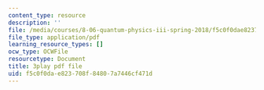 ```yaml
---
content_type: resource
description: ''
file: /media/courses/8-06-quantum-physics-iii-spring-2018/f5c0f0dae823708f84807a7446cf471d_p3NpyfNp78.pdf
file_type: application/pdf
learning_resource_types: []
ocw_type: OCWFile
resourcetype: Document
title: 3play pdf file
uid: f5c0f0da-e823-708f-8480-7a7446cf471d
---
```

